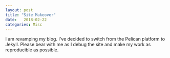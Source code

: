 ```yaml
---
layout: post
title: "Site Makeover"
date:   2018-02-22
categories: Misc
---
```


I am revamping my blog. I've decided to switch from the Pelican platform to Jekyll. Please bear with me as I debug the site and make my work as reproducible as possible.